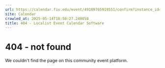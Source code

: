 ```yaml
---
url: https://calendar.fiu.edu/event/49109765919551/confirm?instance_id=49109765944143&return=https%3A%2F%2Fcalendar.fiu.edu%2Fcalendar
site: Calendar
crawled_at: 2025-05-14T18:50:27.248058
title: 404 - Localist Event Calendar Software
---
```


# 404 - not found
We couldn't find the page on this community event platform.
